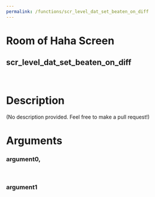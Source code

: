 ```yaml
---
permalink: /functions/scr_level_dat_set_beaten_on_diff
---
```

# Room of Haha Screen  
## scr_level_dat_set_beaten_on_diff  
&nbsp;  
# Description  
(No description provided. Feel free to make a pull request!) 
&nbsp;  
# Arguments
### argument0, 

&nbsp;  
### argument1

&nbsp;  


